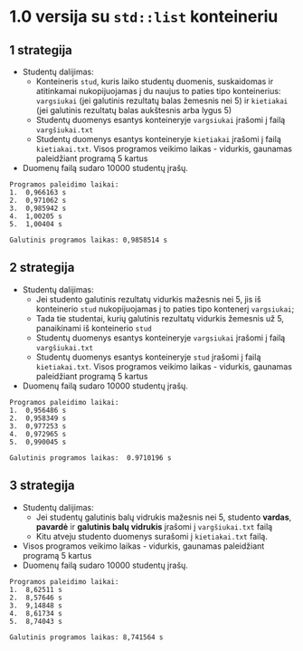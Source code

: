 # 1.0 versija su ```std::list``` konteineriu
## 1 strategija
- Studentų dalijimas:
  - Konteineris ```stud```, kuris laiko studentų duomenis, suskaidomas ir atitinkamai nukopijuojamas į du naujus to paties tipo konteinerius: 
  ```vargsiukai``` (jei galutinis rezultatų balas žemesnis nei 5) ir ```kietiakai``` (jei galutinis rezultatų balas aukštesnis arba lygus 5) 
  - Studentų duomenys esantys konteineryje ```vargsiukai``` įrašomi į failą ```vargšiukai.txt```
  - Studentų duomenys esantys konteineryje ```kietiakai``` įrašomi į failą ```kietiakai.txt```.
  Visos programos veikimo laikas - vidurkis, gaunamas paleidžiant programą 5 kartus
- Duomenų failą sudaro 10000 studentų įrašų.
```shell
Programos paleidimo laikai:
1.  0,966163 s
2.  0,971062 s
3.  0,985942 s
4.  1,00205 s
5.  1,00404 s

Galutinis programos laikas: 0,9858514 s
```
## 2 strategija
- Studentų dalijimas:
  - Jei studento galutinis rezultatų vidurkis mažesnis nei 5, jis iš konteinerio ```stud``` nukopijuojamas į to paties tipo kontenerį ```vargsiukai```;
  - Tada tie studentai, kurių galutinis rezultatų vidurkis žemesnis už 5, panaikinami iš konteinerio ```stud```
  - Studentų duomenys esantys konteineryje ```vargsiukai``` įrašomi į failą ```vargšiukai.txt```
  - Studentų duomenys esantys konteineryje ```stud``` įrašomi į failą ```kietiakai.txt```.
  Visos programos veikimo laikas - vidurkis, gaunamas paleidžiant programą 5 kartus
- Duomenų failą sudaro 10000 studentų įrašų.
```shell
Programos paleidimo laikai:
1.  0,956486 s
2.  0,958349 s
3.  0,977253 s
4.  0,972965 s
5.  0,990045 s

Galutinis programos laikas:  0.9710196 s
```
## 3 strategija
- Studentų dalijimas:
  - Jei studentų galutinis balų vidrukis mažesnis nei 5, studento **vardas**, **pavardė** ir **galutinis balų vidrukis** įrašomi į ```vargšiukai.txt``` failą
  - Kitu atveju studento duomenys surašomi į ```kietiakai.txt``` failą.
- Visos programos veikimo laikas - vidurkis, gaunamas paleidžiant programą 5 kartus
- Duomenų failą sudaro 10000 studentų įrašų.
```shell
Programos paleidimo laikai:
1.  8,62511 s
2.  8,57646 s
3.  9,14848 s
4.  8,61734 s
5.  8,74043 s

Galutinis programos laikas: 8,741564 s
```
